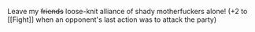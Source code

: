 Leave my ~~friends~~ loose-knit alliance of shady motherfuckers alone! (+2 to [[Fight]] when an opponent's last action was to attack the party)